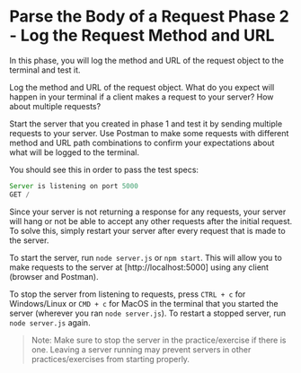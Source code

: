 # Parse the Body of a Request Phase 2 - Log the Request Method and URL

In this phase, you will log the method and URL of the request object to the
terminal and test it.

Log the method and URL of the request object. What do you expect
will happen in your terminal if a client makes a request to your server?
How about multiple requests?

Start the server that you created in phase 1 and test it by sending multiple
requests to your server. Use Postman to make some requests with different
method and URL path combinations to confirm your expectations about what will be
logged to the terminal.

You should see this in order to pass the test specs:

```node.js
Server is listening on port 5000
GET /
```

Since your server is not returning a response for any
requests, your server will hang or not be able to accept any other requests
after the initial request. To solve this, simply restart your server after
every request that is made to the server.

To start the server, run `node server.js` or `npm start`. This will allow you to make requests
to the server at [http://localhost:5000] using any client (browser and Postman).

To stop the server from listening to requests, press `CTRL + c` for
Windows/Linux or `CMD + c` for MacOS in the terminal that you started the server
(wherever you ran `node server.js`). To restart a stopped server, run
`node server.js` again.

> Note: Make sure to stop the server in the practice/exercise if there is one.
> Leaving a server running may prevent servers in other practices/exercises
> from starting properly.
